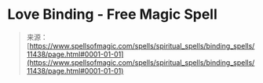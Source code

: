 <!--yml
category: 未分类
date: 2024-06-12 18:48:37
-->

# Love Binding - Free Magic Spell

> 来源：[https://www.spellsofmagic.com/spells/spiritual_spells/binding_spells/11438/page.html#0001-01-01](https://www.spellsofmagic.com/spells/spiritual_spells/binding_spells/11438/page.html#0001-01-01)